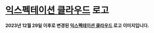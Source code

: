 # [익스펙테이션 클라우드](https://expectation.cloud) 로고
**2023년 12월 29일 이후로 변경된 [익스펙테이션 클라우드](https://expectation.cloud) 로고 이미지입니다.**
